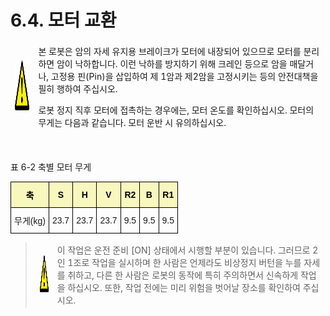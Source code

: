 ﻿# 6.4. 모터 교환


<table>
<thead>
  <tr>
    <td><img src="../../_assets/주의표시.png" width = 80 height = 80> </td>
    <td colspan="4"> 본 로봇은 암의 자세 유지용 브레이크가 모터에 내장되어 있으므로 모터를 분리하면 암이 낙하합니다. 이런 낙하를 방지하기 위해 크레인 등으로 암을 매달거나, 고정용 핀(Pin)을 삽입하여 제 1암과 제2암을 고정시키는 등의 안전대책을 필히 행하여 주십시오.<p></p>
    로봇 정지 직후 모터에 접촉하는 경우에는, 모터 온도를 확인하십시오. 모터의 무게는 다음과 같습니다. 모터 운반 시 유의하십시오.
</td>
  </tr>
</thead>
</table>  

<br></br>
표 6-2 축별 모터 무게
<style type="text/css">
.tg  {border-collapse:collapse;border-spacing:0;}
.tg td{border-color:black;border-style:solid;border-width:1px;font-family:Arial, sans-serif;font-size:14px;
  overflow:hidden;padding:10px 5px;word-break:normal;}
.tg th{border-color:black;border-style:solid;border-width:1px;font-family:Arial, sans-serif;font-size:14px;
  font-weight:normal;overflow:hidden;padding:10px 5px;word-break:normal;}
.tg .tg-jafi{background-color:#f8f8be;color:#000000; font-weight:bold;text-align:center;vertical-align:middle}
.tg .tg-nrix{text-align:center;vertical-align:middle}
</style>
<table class="tg">
<thead>
  <tr>
    <th class="tg-jafi">축</th>
    <th class="tg-jafi">S</th>
    <th class="tg-jafi">H</th>
    <th class="tg-jafi">V</th>
    <th class="tg-jafi">R2</th>
    <th class="tg-jafi">B</th>
    <th class="tg-jafi">R1</th>
  </tr>
</thead>
<tbody>
  <tr>
    <td class="tg-nrix">무게(kg)</td>
    <td class="tg-nrix">23.7</td>
    <td class="tg-nrix">23.7</td>
    <td class="tg-nrix">23.7</td>
    <td class="tg-nrix">9.5</td>
    <td class="tg-nrix">9.5</td>
    <td class="tg-nrix">9.5</td>
  </tr>
</tbody>
</table>


<blockquote>
<table border="0">
<thead>
  <tr>
    <td>
    <div align="center">
      <img src="../../_assets/주의표시.png" width = 60 height = 60>
    </div>
    </td>
    <td colspan="4">이 작업은 운전 준비 [ON] 상태에서 시행할 부분이 있습니다. 그러므로 2인 1조로 작업을 실시하며 한 사람은 언제라도 비상정지 버턴을 누를 자세를 취하고, 다른 한 사람은 로봇의 동작에 특히 주의하면서 신속하게 작업을 하십시오. 또한, 작업 전에는 미리 위험을 벗어날 장소를 확인하여 주십시오.
</td>
  </tr>
</thead>
</table>
</blockquote>
